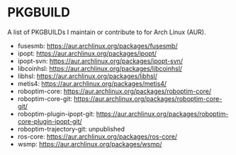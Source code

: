 PKGBUILD
========

A list of PKGBUILDs I maintain or contribute to for Arch Linux (AUR).

* fusesmb: https://aur.archlinux.org/packages/fusesmb/
* ipopt: https://aur.archlinux.org/packages/ipopt/
* ipopt-svn: https://aur.archlinux.org/packages/ipopt-svn/
* libcoinhsl: https://aur.archlinux.org/packages/libcoinhsl/
* libhsl: https://aur.archlinux.org/packages/libhsl/
* metis4: https://aur.archlinux.org/packages/metis4/
* roboptim-core: https://aur.archlinux.org/packages/roboptim-core/
* roboptim-core-git: https://aur.archlinux.org/packages/roboptim-core-git/
* roboptim-plugin-ipopt-git: https://aur.archlinux.org/packages/roboptim-core-plugin-ipopt-git/
* roboptim-trajectory-git: unpublished
* ros-core: https://aur.archlinux.org/packages/ros-core/
* wsmp: https://aur.archlinux.org/packages/wsmp/
